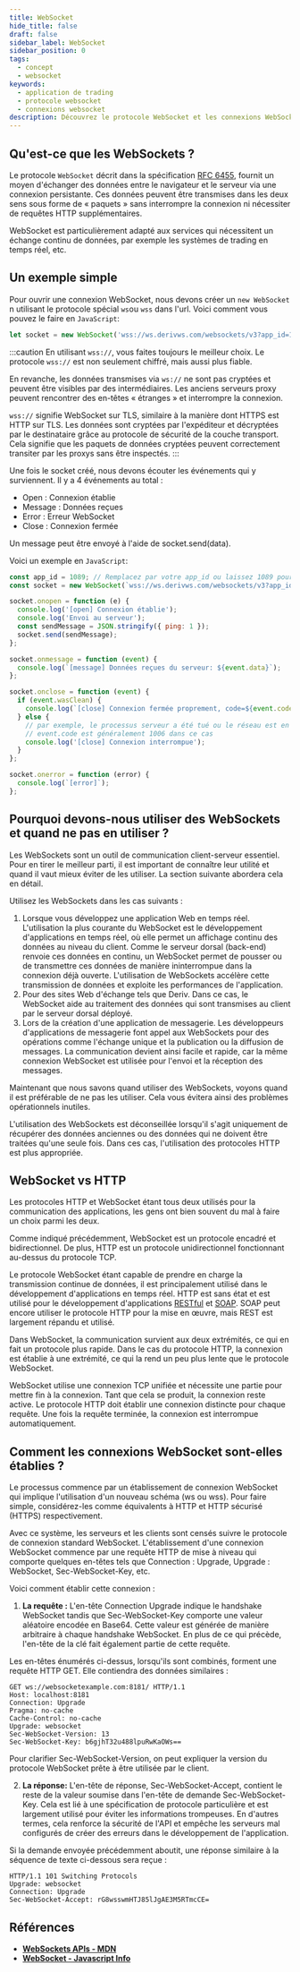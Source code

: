 ```yaml
---
title: WebSocket
hide_title: false
draft: false
sidebar_label: WebSocket
sidebar_position: 0
tags:
  - concept
  - websocket
keywords:
  - application de trading
  - protocole websocket
  - connexions websocket
description: Découvrez le protocole WebSocket et les connexions WebSocket, ainsi que la manière de les intégrer pour permettre des échanges de données sur votre application de trading, que vous soyez programmeur ou non.
---
```


## Qu'est-ce que les WebSockets ?

Le protocole `WebSocket` décrit dans la spécification [RFC 6455](https://datatracker.ietf.org/doc/html/rfc6455), fournit un moyen d'échanger des données entre le navigateur et le serveur via une connexion persistante. Ces données peuvent être transmises dans les deux sens sous forme de « paquets » sans interrompre la connexion ni nécessiter de requêtes HTTP supplémentaires.

WebSocket est particulièrement adapté aux services qui nécessitent un échange continu de données, par exemple les systèmes de trading en temps réel, etc.

## Un exemple simple

Pour ouvrir une connexion WebSocket, nous devons créer un `new WebSocket` n utilisant le protocole spécial `ws`ou `wss` dans l'url. Voici comment vous pouvez le faire en `JavaScript`:

```js
let socket = new WebSocket('wss://ws.derivws.com/websockets/v3?app_id=1089');
```

:::caution
En utilisant `wss://`, vous faites toujours le meilleur choix. Le protocole `wss://` est non seulement chiffré, mais aussi plus fiable.

En revanche, les données transmises via `ws://` ne sont pas cryptées et peuvent être visibles par des intermédiaires. Les anciens serveurs proxy peuvent rencontrer des en-têtes « étranges » et interrompre la connexion.

`wss://` signifie WebSocket sur TLS, similaire à la manière dont HTTPS est HTTP sur TLS. Les données sont cryptées par l'expéditeur et décryptées par le destinataire grâce au protocole de sécurité de la couche transport. Cela signifie que les paquets de données cryptées peuvent correctement transiter par les proxys sans être inspectés.
:::

Une fois le socket créé, nous devons écouter les événements qui y surviennent. Il y a 4 événements au total :

- Open : Connexion établie
- Message : Données reçues
- Error : Erreur WebSocket
- Close : Connexion fermée

Un message peut être envoyé à l'aide de socket.send(data).

Voici un exemple en `JavaScript`:

```js showLineNumbers
const app_id = 1089; // Remplacez par votre app_id ou laissez 1089 pour les tests.
const socket = new WebSocket(`wss://ws.derivws.com/websockets/v3?app_id=${app_id}`);

socket.onopen = function (e) {
  console.log('[open] Connexion établie');
  console.log('Envoi au serveur');
  const sendMessage = JSON.stringify({ ping: 1 });
  socket.send(sendMessage);
};

socket.onmessage = function (event) {
  console.log(`[message] Données reçues du serveur: ${event.data}`);
};

socket.onclose = function (event) {
  if (event.wasClean) {
    console.log(`[close] Connexion fermée proprement, code=${event.code} raison=${event.reason}`);
  } else {
    // par exemple, le processus serveur a été tué ou le réseau est en panne
    // event.code est généralement 1006 dans ce cas
    console.log('[close] Connexion interrompue');
  }
};

socket.onerror = function (error) {
  console.log(`[error]`);
};
```

## Pourquoi devons-nous utiliser des WebSockets et quand ne pas en utiliser ?

Les WebSockets sont un outil de communication client-serveur essentiel. Pour en tirer le meilleur parti, il est important de connaître leur utilité et quand il vaut mieux éviter de les utiliser. La section suivante abordera cela en détail.

Utilisez les WebSockets dans les cas suivants :

1. ‍Lorsque vous développez une application Web en temps réel.
   L'utilisation la plus courante du WebSocket est le développement d'applications en temps réel, où elle permet un affichage continu des données au niveau du client. Comme le serveur dorsal (back-end) renvoie ces données en continu, un WebSocket permet de pousser ou de transmettre ces données de manière ininterrompue dans la connexion déjà ouverte. L'utilisation de WebSockets accélère cette transmission de données et exploite les performances de l'application.
2. Pour des sites Web d'échange tels que Deriv.
   Dans ce cas, le WebSocket aide au traitement des données qui sont transmises au client par le serveur dorsal déployé.
3. ‍Lors de la création d'une application de messagerie.
   Les développeurs d'applications de messagerie font appel aux WebSockets pour des opérations comme l'échange unique et la publication ou la diffusion de messages. La communication devient ainsi facile et rapide, car la même connexion WebSocket est utilisée pour l'envoi et la réception des messages.

Maintenant que nous savons quand utiliser des WebSockets, voyons quand il est préférable de ne pas les utiliser. Cela vous évitera ainsi des problèmes opérationnels inutiles.

L'utilisation des WebSockets est déconseillée lorsqu'il s'agit uniquement de récupérer des données anciennes ou des données qui ne doivent être traitées qu'une seule fois. Dans ces cas, l'utilisation des protocoles HTTP est plus appropriée.

## WebSocket vs HTTP

Les protocoles HTTP et WebSocket étant tous deux utilisés pour la communication des applications, les gens ont bien souvent du mal à faire un choix parmi les deux.

Comme indiqué précédemment, WebSocket est un protocole encadré et bidirectionnel. De plus, HTTP est un protocole unidirectionnel fonctionnant au-dessus du protocole TCP.

Le protocole WebSocket étant capable de prendre en charge la transmission continue de données, il est principalement utilisé dans le développement d'applications en temps réel. HTTP est sans état et est utilisé pour le développement d'applications [RESTful](https://de.wikipedia.org/wiki/Representational_State_Transfer) et [SOAP](https://de.wikipedia.org/wiki/SOAP). SOAP peut encore utiliser le protocole HTTP pour la mise en œuvre, mais REST est largement répandu et utilisé.

Dans WebSocket, la communication survient aux deux extrémités, ce qui en fait un protocole plus rapide. Dans le cas du protocole HTTP, la connexion est établie à une extrémité, ce qui la rend un peu plus lente que le protocole WebSocket.

WebSocket utilise une connexion TCP unifiée et nécessite une partie pour mettre fin à la connexion. Tant que cela se produit, la connexion reste active. Le protocole HTTP doit établir une connexion distincte pour chaque requête. Une fois la requête terminée, la connexion est interrompue automatiquement.

## Comment les connexions WebSocket sont-elles établies ?

Le processus commence par un établissement de connexion WebSocket qui implique l'utilisation d'un nouveau schéma (ws ou wss). Pour faire simple, considérez-les comme équivalents à HTTP et HTTP sécurisé (HTTPS) respectivement.

Avec ce système, les serveurs et les clients sont censés suivre le protocole de connexion standard WebSocket. L'établissement d'une connexion WebSocket commence par une requête HTTP de mise à niveau qui comporte quelques en-têtes tels que Connection : Upgrade, Upgrade : WebSocket, Sec-WebSocket-Key, etc.

Voici comment établir cette connexion :

1. **La requête :** L'en-tête Connection Upgrade indique le handshake WebSocket tandis que Sec-WebSocket-Key comporte une valeur aléatoire encodée en Base64. Cette valeur est générée de manière arbitraire à chaque handshake WebSocket. En plus de ce qui précède, l'en-tête de la clé fait également partie de cette requête.

Les en-têtes énumérés ci-dessus, lorsqu'ils sont combinés, forment une requête HTTP GET. Elle contiendra des données similaires :

```
GET ws://websocketexample.com:8181/ HTTP/1.1
Host: localhost:8181
Connection: Upgrade
Pragma: no-cache
Cache-Control: no-cache
Upgrade: websocket
Sec-WebSocket-Version: 13
Sec-WebSocket-Key: b6gjhT32u488lpuRwKaOWs==
```

Pour clarifier Sec-WebSocket-Version, on peut expliquer la version du protocole WebSocket prête à être utilisée par le client.

2. **La réponse:** L'en-tête de réponse, Sec-WebSocket-Accept, contient le reste de la valeur soumise dans l'en-tête de demande Sec-WebSocket-Key. Cela est lié à une spécification de protocole particulière et est largement utilisé pour éviter les informations trompeuses. En d'autres termes, cela renforce la sécurité de l'API et empêche les serveurs mal configurés de créer des erreurs dans le développement de l'application.

Si la demande envoyée précédemment aboutit, une réponse similaire à la séquence de texte ci-dessous sera reçue :

```
HTTP/1.1 101 Switching Protocols
Upgrade: websocket
Connection: Upgrade
Sec-WebSocket-Accept: rG8wsswmHTJ85lJgAE3M5RTmcCE=
```

## Références

- **[WebSockets APIs - MDN](https://developer.mozilla.org/en-US/docs/Web/API/WebSocket)**
- **[WebSocket - Javascript Info](https://javascript.info/websocket)**
